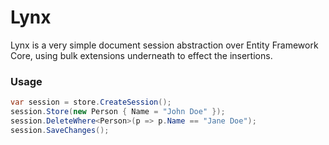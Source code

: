 ﻿# Lynx

Lynx is a very simple document session abstraction over Entity Framework Core, using bulk extensions underneath to effect the insertions.

### Usage

```csharp
var session = store.CreateSession();
session.Store(new Person { Name = "John Doe" });
session.DeleteWhere<Person>(p => p.Name == "Jane Doe");
session.SaveChanges();
```
